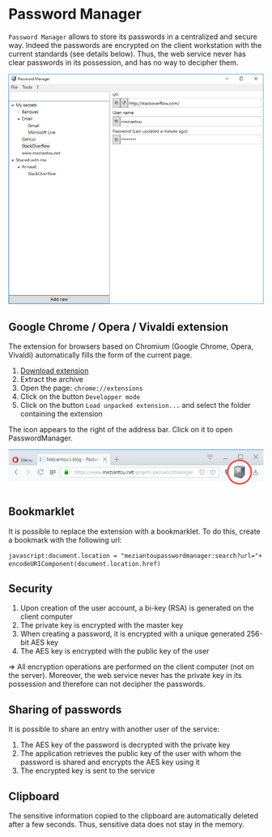 # Password Manager

`Password Manager` allows to store its passwords in a centralized and secure way. Indeed the passwords are encrypted on the client workstation
with the current standards (see details below). Thus, the web service never has clear passwords in its possession, and has no way to decipher them.

![Password Manager](img/PasswordManager.png)

## Google Chrome / Opera / Vivaldi extension

The extension for browsers based on Chromium (Google Chrome, Opera, Vivaldi) automatically fills the form of the current page.

1. [Download extension](https://github.com/meziantou/PasswordManager/releases/tag/v1.0)
1. Extract the archive
1. Open the page: `chrome://extensions`
1. Click on the button `Developper mode`
1. Click on the button `Load unpacked extension...` and select the folder containing the extension

The icon appears to the right of the address bar. Click on it to open PasswordManager.

![Password Manager](img/PasswordManager-extension.png)

## Bookmarklet

It is possible to replace the extension with a bookmarklet. To do this, create a bookmark with the following url:

````
javascript:document.location = "meziantoupasswordmanager:search?url="+ encodeURIComponent(document.location.href)
````

## Security

1. Upon creation of the user account, a bi-key (RSA) is generated on the client computer
1. The private key is encrypted with the master key
1. When creating a password, it is encrypted with a unique generated 256-bit AES key
1. The AES key is encrypted with the public key of the user

=> All encryption operations are performed on the client computer (not on the server). Moreover, the web service never has the private key in its possession and therefore can not decipher the passwords.

## Sharing of passwords

It is possible to share an entry with another user of the service:

1. The AES key of the password is decrypted with the private key
1. The application retrieves the public key of the user with whom the password is shared
   and encrypts the AES key using it
1. The encrypted key is sent to the service

## Clipboard

The sensitive information copied to the clipboard are automatically deleted after a few seconds. Thus, sensitive data does not stay in the memory.
